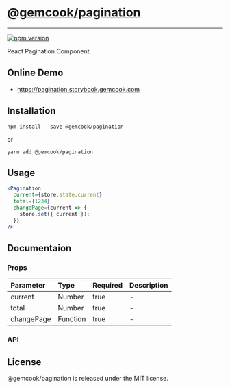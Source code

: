 # [@gemcook/pagination](https://pagination.storybook.gemcook.com)

---

[![npm version](https://badge.fury.io/js/%40gemcook%2Fpagination.svg)](https://badge.fury.io/js/%40gemcook%2Fpagination)

React Pagination Component.

## Online Demo

* https://pagination.storybook.gemcook.com

## Installation

```shell
npm install --save @gemcook/pagination
```

or

```shell
yarn add @gemcook/pagination
```

## Usage

```jsx
<Pagination
  current={store.state.current}
  total={1234}
  changePage={current => {
    store.set({ current });
  }}
/>
```

## Documentaion

### Props

| **Parameter** | **Type** | **Required** | **Description** |
| :------------ | :------- | :----------- | :-------------- |
| current       | Number   | true         | \-              |
| total         | Number   | true         | \-              |
| changePage    | Function | true         | \-              |

### API

## License

@gemcook/pagination is released under the MIT license.
